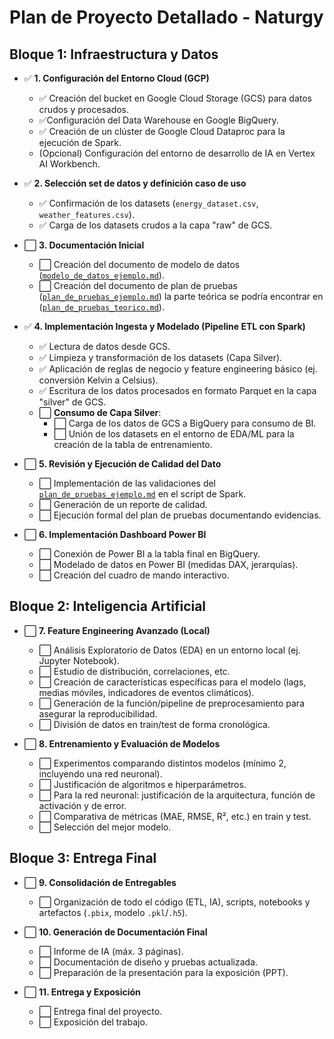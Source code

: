 # Plan de Proyecto Detallado - Naturgy

## Bloque 1: Infraestructura y Datos

- ✅ **1. Configuración del Entorno Cloud (GCP)**
  - ✅ Creación del bucket en Google Cloud Storage (GCS) para datos crudos y procesados.
  - ✅Configuración del Data Warehouse en Google BigQuery.
  - ✅ Creación de un clúster de Google Cloud Dataproc para la ejecución de Spark.
  - (Opcional) Configuración del entorno de desarrollo de IA en Vertex AI Workbench.

- ✅ **2. Selección set de datos y definición caso de uso**
  - ✅ Confirmación de los datasets (`energy_dataset.csv`, `weather_features.csv`).
  - ✅ Carga de los datasets crudos a la capa "raw" de GCS.

- ⬜️ **3. Documentación Inicial**
  - ⬜️ Creación del documento de modelo de datos ([`modelo_de_datos_ejemplo.md`](./0_BigData/Documentacion_BigData/modelo_de_datos_ejemplo..md)).
  - ⬜️ Creación del documento de plan de pruebas ([`plan_de_pruebas_ejemplo.md`](./0_BigData/Documentacion_BigData/plan_de_pruebas_ejemplo.md)) la parte teórica se podría encontrar en ([`plan_de_pruebas_teorico.md`](./0_BigData/Documentacion_BigData/plan_de_pruebas_teorico.md)).

- ✅ **4. Implementación Ingesta y Modelado (Pipeline ETL con Spark)**
  - ✅ Lectura de datos desde GCS.
  - ✅ Limpieza y transformación de los datasets (Capa Silver).
  - ✅ Aplicación de reglas de negocio y feature engineering básico (ej. conversión Kelvin a Celsius).
  - ✅ Escritura de los datos procesados en formato Parquet en la capa "silver" de GCS.
  - ⬜️ **Consumo de Capa Silver**:
    - ⬜️ Carga de los datos de GCS a BigQuery para consumo de BI.
    - ⬜️ Unión de los datasets en el entorno de EDA/ML para la creación de la tabla de entrenamiento.

- ⬜️ **5. Revisión y Ejecución de Calidad del Dato**
  - ⬜️ Implementación de las validaciones del [`plan_de_pruebas_ejemplo.md`](./0_BigData/Documentacion_BigData/plan_de_pruebas_ejemplo.md) en el script de Spark.
  - ⬜️ Generación de un reporte de calidad.
  - ⬜️ Ejecución formal del plan de pruebas documentando evidencias.

- ⬜️ **6. Implementación Dashboard Power BI**
  - ⬜️ Conexión de Power BI a la tabla final en BigQuery.
  - ⬜️ Modelado de datos en Power BI (medidas DAX, jerarquías).
  - ⬜️ Creación del cuadro de mando interactivo.

## Bloque 2: Inteligencia Artificial

- ⬜️ **7. Feature Engineering Avanzado (Local)**
  - ⬜️ Análisis Exploratorio de Datos (EDA) en un entorno local (ej. Jupyter Notebook).
  - ⬜️ Estudio de distribución, correlaciones, etc.
  - ⬜️ Creación de características específicas para el modelo (lags, medias móviles, indicadores de eventos climáticos).
  - ⬜️ Generación de la función/pipeline de preprocesamiento para asegurar la reproducibilidad.
  - ⬜️ División de datos en train/test de forma cronológica.

- ⬜️ **8. Entrenamiento y Evaluación de Modelos**
  - ⬜️ Experimentos comparando distintos modelos (mínimo 2, incluyendo una red neuronal).
  - ⬜️ Justificación de algoritmos e hiperparámetros.
  - ⬜️ Para la red neuronal: justificación de la arquitectura, función de activación y de error.
  - ⬜️ Comparativa de métricas (MAE, RMSE, R², etc.) en train y test.
  - ⬜️ Selección del mejor modelo.

## Bloque 3: Entrega Final

- ⬜️ **9. Consolidación de Entregables**
  - ⬜️ Organización de todo el código (ETL, IA), scripts, notebooks y artefactos (`.pbix`, modelo `.pkl`/`.h5`).

- ⬜️ **10. Generación de Documentación Final**
  - ⬜️ Informe de IA (máx. 3 páginas).
  - ⬜️ Documentación de diseño y pruebas actualizada.
  - ⬜️ Preparación de la presentación para la exposición (PPT).

- ⬜️ **11. Entrega y Exposición**
    - ⬜️ Entrega final del proyecto.
    - ⬜️ Exposición del trabajo.
